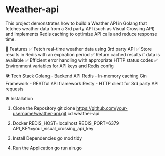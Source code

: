 # Weather-api
This project demonstrates how to build a Weather API in Golang that fetches weather data from a 3rd party API (such as Visual Crossing API) and implements Redis caching to optimize API calls and reduce response time.

🚀 Features
✅ Fetch real-time weather data using 3rd party API
✅ Store results in Redis with an expiration period
✅ Return cached results if data is available
✅ Efficient error handling with appropriate HTTP status codes
✅ Environment variables for API keys and Redis config

🛠️ Tech Stack
Golang - Backend API
Redis - In-memory caching
Gin Framework - RESTful API framework
Resty - HTTP client for 3rd party API requests

⚙️ Installation
1. Clone the Repository
git clone https://github.com/your-username/weather-api.git
cd weather-api

2. Docker
REDIS_HOST=localhost
REDIS_PORT=6379
API_KEY=your_visual_crossing_api_key

3. Install Dependencies
go mod tidy

4. Run the Application
go run ain.go